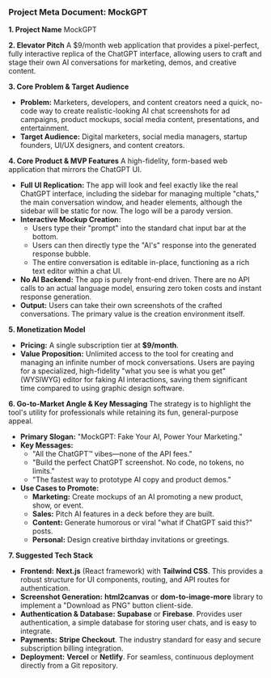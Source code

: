 
### **Project Meta Document: MockGPT**

**1. Project Name**
MockGPT

**2. Elevator Pitch**
A $9/month web application that provides a pixel-perfect, fully interactive replica of the ChatGPT interface, allowing users to craft and stage their own AI conversations for marketing, demos, and creative content.

**3. Core Problem & Target Audience**
* **Problem:** Marketers, developers, and content creators need a quick, no-code way to create realistic-looking AI chat screenshots for ad campaigns, product mockups, social media content, presentations, and entertainment.
* **Target Audience:** Digital marketers, social media managers, startup founders, UI/UX designers, and content creators.

**4. Core Product & MVP Features**
A high-fidelity, form-based web application that mirrors the ChatGPT UI.
* **Full UI Replication:** The app will look and feel exactly like the real ChatGPT interface, including the sidebar for managing multiple "chats," the main conversation window, and header elements, although the sidebar will be static for now. The logo will be a parody version.
* **Interactive Mockup Creation:**
    * Users type their "prompt" into the standard chat input bar at the bottom.
    * Users can then directly type the "AI's" response into the generated response bubble.
    * The entire conversation is editable in-place, functioning as a rich text editor within a chat UI.
* **No AI Backend:** The app is purely front-end driven. There are no API calls to an actual language model, ensuring zero token costs and instant response generation.
* **Output:** Users can take their own screenshots of the crafted conversations. The primary value is the creation environment itself.

**5. Monetization Model**
* **Pricing:** A single subscription tier at **$9/month**.
* **Value Proposition:** Unlimited access to the tool for creating and managing an infinite number of mock conversations. Users are paying for a specialized, high-fidelity "what you see is what you get" (WYSIWYG) editor for faking AI interactions, saving them significant time compared to using graphic design software.

**6. Go-to-Market Angle & Key Messaging**
The strategy is to highlight the tool's utility for professionals while retaining its fun, general-purpose appeal.
* **Primary Slogan:** "MockGPT: Fake Your AI, Power Your Marketing."
* **Key Messages:**
    * "All the ChatGPT™ vibes—none of the API fees."
    * "Build the perfect ChatGPT screenshot. No code, no tokens, no limits."
    * "The fastest way to prototype AI copy and product demos."
* **Use Cases to Promote:**
    * **Marketing:** Create mockups of an AI promoting a new product, show, or event.
    * **Sales:** Pitch AI features in a deck before they are built.
    * **Content:** Generate humorous or viral "what if ChatGPT said this?" posts.
    * **Personal:** Design creative birthday invitations or greetings.

**7. Suggested Tech Stack**
* **Frontend:** **Next.js** (React framework) with **Tailwind CSS**. This provides a robust structure for UI components, routing, and API routes for authentication.
* **Screenshot Generation:** **html2canvas** or **dom-to-image-more** library to implement a "Download as PNG" button client-side.
* **Authentication & Database:** **Supabase** or **Firebase**. Provides user authentication, a simple database for storing user chats, and is easy to integrate.
* **Payments:** **Stripe Checkout**. The industry standard for easy and secure subscription billing integration.
* **Deployment:** **Vercel** or **Netlify**. For seamless, continuous deployment directly from a Git repository.